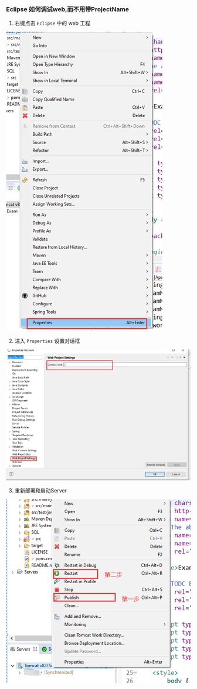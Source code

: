 ### Eclipse 如何调试web,而不用带ProjectName

1. 右键点击 `Eclipse` 中的 web 工程

![web项目右键上下文](images/projectContext.jpg)

2. 进入 `Properties` 设置对话框

![设置WebProjectSettings](images/projectSettingContext.jpg)

3. 重新部署和启动Server

![重新发布与启动Server](images/restartServer.jpg)
